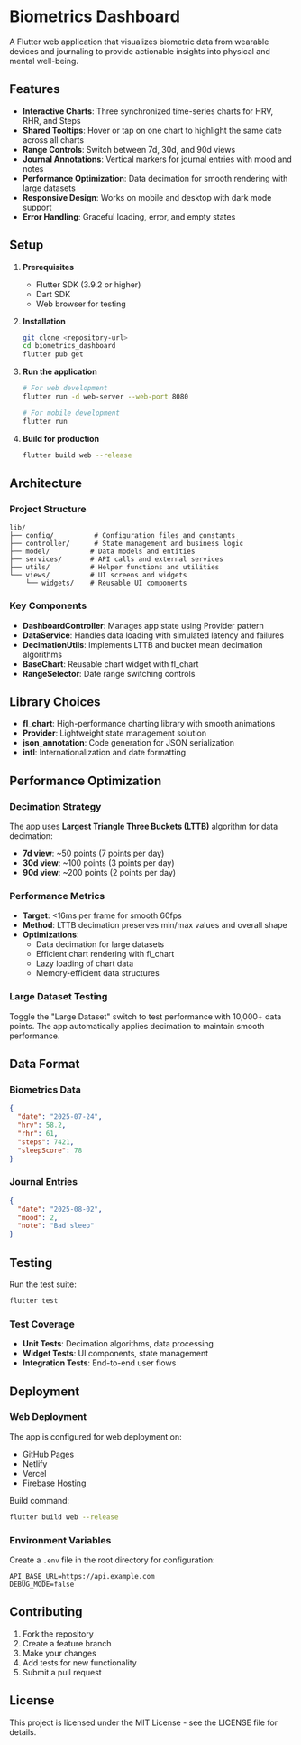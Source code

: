 # Biometrics Dashboard

A Flutter web application that visualizes biometric data from wearable devices and journaling to provide actionable insights into physical and mental well-being.

## Features

- **Interactive Charts**: Three synchronized time-series charts for HRV, RHR, and Steps
- **Shared Tooltips**: Hover or tap on one chart to highlight the same date across all charts
- **Range Controls**: Switch between 7d, 30d, and 90d views
- **Journal Annotations**: Vertical markers for journal entries with mood and notes
- **Performance Optimization**: Data decimation for smooth rendering with large datasets
- **Responsive Design**: Works on mobile and desktop with dark mode support
- **Error Handling**: Graceful loading, error, and empty states

## Setup

1. **Prerequisites**

   - Flutter SDK (3.9.2 or higher)
   - Dart SDK
   - Web browser for testing

2. **Installation**

   ```bash
   git clone <repository-url>
   cd biometrics_dashboard
   flutter pub get
   ```

3. **Run the application**

   ```bash
   # For web development
   flutter run -d web-server --web-port 8080

   # For mobile development
   flutter run
   ```

4. **Build for production**
   ```bash
   flutter build web --release
   ```

## Architecture

### Project Structure

```
lib/
├── config/          # Configuration files and constants
├── controller/      # State management and business logic
├── model/          # Data models and entities
├── services/       # API calls and external services
├── utils/          # Helper functions and utilities
└── views/          # UI screens and widgets
    └── widgets/    # Reusable UI components
```

### Key Components

- **DashboardController**: Manages app state using Provider pattern
- **DataService**: Handles data loading with simulated latency and failures
- **DecimationUtils**: Implements LTTB and bucket mean decimation algorithms
- **BaseChart**: Reusable chart widget with fl_chart
- **RangeSelector**: Date range switching controls

## Library Choices

- **fl_chart**: High-performance charting library with smooth animations
- **Provider**: Lightweight state management solution
- **json_annotation**: Code generation for JSON serialization
- **intl**: Internationalization and date formatting

## Performance Optimization

### Decimation Strategy

The app uses **Largest Triangle Three Buckets (LTTB)** algorithm for data decimation:

- **7d view**: ~50 points (7 points per day)
- **30d view**: ~100 points (3 points per day)
- **90d view**: ~200 points (2 points per day)

### Performance Metrics

- **Target**: <16ms per frame for smooth 60fps
- **Method**: LTTB decimation preserves min/max values and overall shape
- **Optimizations**:
  - Data decimation for large datasets
  - Efficient chart rendering with fl_chart
  - Lazy loading of chart data
  - Memory-efficient data structures

### Large Dataset Testing

Toggle the "Large Dataset" switch to test performance with 10,000+ data points. The app automatically applies decimation to maintain smooth performance.

## Data Format

### Biometrics Data

```json
{
  "date": "2025-07-24",
  "hrv": 58.2,
  "rhr": 61,
  "steps": 7421,
  "sleepScore": 78
}
```

### Journal Entries

```json
{
  "date": "2025-08-02",
  "mood": 2,
  "note": "Bad sleep"
}
```

## Testing

Run the test suite:

```bash
flutter test
```

### Test Coverage

- **Unit Tests**: Decimation algorithms, data processing
- **Widget Tests**: UI components, state management
- **Integration Tests**: End-to-end user flows

## Deployment

### Web Deployment

The app is configured for web deployment on:

- GitHub Pages
- Netlify
- Vercel
- Firebase Hosting

Build command:

```bash
flutter build web --release
```

### Environment Variables

Create a `.env` file in the root directory for configuration:

```
API_BASE_URL=https://api.example.com
DEBUG_MODE=false
```

## Contributing

1. Fork the repository
2. Create a feature branch
3. Make your changes
4. Add tests for new functionality
5. Submit a pull request

## License

This project is licensed under the MIT License - see the LICENSE file for details.
